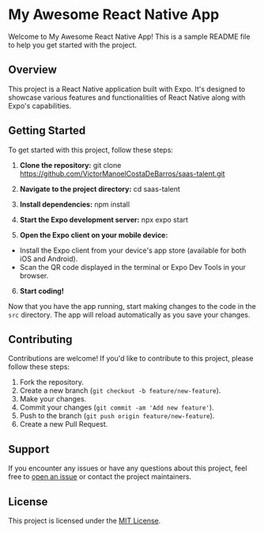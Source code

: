 # My Awesome React Native App

Welcome to My Awesome React Native App! This is a sample README file to help you get started with the project.

## Overview

This project is a React Native application built with Expo. It's designed to showcase various features and functionalities of React Native along with Expo's capabilities.

## Getting Started

To get started with this project, follow these steps:

1. **Clone the repository:** git clone https://github.com/VictorManoelCostaDeBarros/saas-talent.git


2. **Navigate to the project directory:** cd saas-talent


3. **Install dependencies:** npm install


4. **Start the Expo development server:** npx expo start


5. **Open the Expo client on your mobile device:**

- Install the Expo client from your device's app store (available for both iOS and Android).
- Scan the QR code displayed in the terminal or Expo Dev Tools in your browser.

6. **Start coding!**

Now that you have the app running, start making changes to the code in the `src` directory. The app will reload automatically as you save your changes.

## Contributing

Contributions are welcome! If you'd like to contribute to this project, please follow these steps:

1. Fork the repository.
2. Create a new branch (`git checkout -b feature/new-feature`).
3. Make your changes.
4. Commit your changes (`git commit -am 'Add new feature'`).
5. Push to the branch (`git push origin feature/new-feature`).
6. Create a new Pull Request.

## Support

If you encounter any issues or have any questions about this project, feel free to [open an issue](https://github.com/yourusername/my-awesome-react-native-app/issues) or contact the project maintainers.

## License

This project is licensed under the [MIT License](LICENSE).
